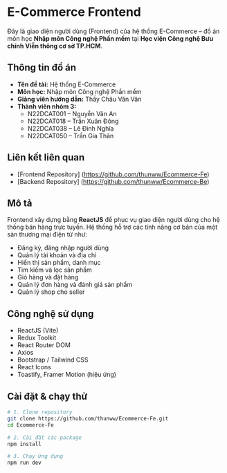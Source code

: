 # E-Commerce Frontend

Đây là giao diện người dùng (Frontend) của hệ thống E-Commerce – đồ án môn học **Nhập môn Công nghệ Phần mềm** tại **Học viện Công nghệ Bưu chính Viễn thông cơ sở TP.HCM**.

##  Thông tin đồ án
- **Tên đề tài:** Hệ thống E-Commerce
- **Môn học:** Nhập môn Công nghệ Phần mềm
- **Giảng viên hướng dẫn:** Thầy Châu Văn Vân
- **Thành viên nhóm 3:**
  - N22DCAT001 – Nguyễn Văn An
  - N22DCAT018 – Trần Xuân Đông
  - N22DCAT038 – Lê Đình Nghĩa
  - N22DCAT050 – Trần Gia Thân

## Liên kết liên quan
-  [Frontend Repository] (https://github.com/thunww/Ecommerce-Fe)
-  [Backend Repository] (https://github.com/thunww/Ecommerce-Be)

##  Mô tả
Frontend xây dựng bằng **ReactJS** để phục vụ giao diện người dùng cho hệ thống bán hàng trực tuyến. Hệ thống hỗ trợ các tính năng cơ bản của một sàn thương mại điện tử như:
- Đăng ký, đăng nhập người dùng
- Quản lý tài khoản và địa chỉ
- Hiển thị sản phẩm, danh mục
- Tìm kiếm và lọc sản phẩm
- Giỏ hàng và đặt hàng
- Quản lý đơn hàng và đánh giá sản phẩm
- Quản lý shop cho seller

##  Công nghệ sử dụng
- ReactJS (Vite)
- Redux Toolkit
- React Router DOM
- Axios
- Bootstrap / Tailwind CSS
- React Icons
- Toastify, Framer Motion (hiệu ứng)

##  Cài đặt & chạy thử
```bash
# 1. Clone repository
git clone https://github.com/thunww/Ecommerce-Fe.git
cd Ecommerce-Fe

# 2. Cài đặt các package
npm install

# 3. Chạy ứng dụng
npm run dev

